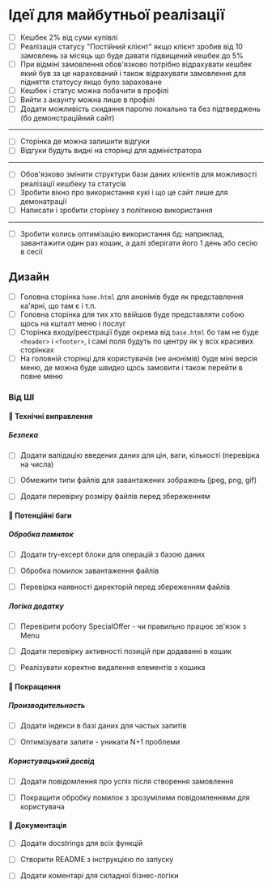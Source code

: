 # Ідеї для майбутньої реалізації

- [ ] Кешбек 2% від суми купівлі
- [ ] Реалізація статусу "Постійний клієнт" якщо клієнт зробив від 10 замовлень за місяць що буде давати підвищений кешбек до 5%
- [ ] При відміні замовлення обов'язково потрібно відрахувати кешбек який був за це нарахований і також відрахувати замовлення для підняття статсусу якщо було зараховане
- [ ] Кешбек і статус можна побачити в профілі
- [ ] Вийти з акаунту можна лише в профілі
- [ ] Додати можливість скидання паролю локально та без підтверджень (бо демонстраційний сайт)
---
- [ ] Сторінка де можна залишити відгуки
- [ ] Відгуки будуть видні на сторінці для адміністратора
---
- [ ] Обов'язково змінити структури бази даних клієнтів для можливості реалізації кешбеку та статусів
- [ ] Зробити вікно про використання кукі і що це сайт лише для демонатрації
- [ ] Написати і зробити сторінку з політикою використання
---
- [ ] Зробити колись оптимізацію використання бд: наприклад, завантажити один раз кошик, а далі зберігати його 1 день або сесію в сесії 

## Дизайн
- [ ] Головна сторінка `home.html` для анонімів буде як представлення ка'ярні, що там є і т.п.
- [ ] Головна сторінка для тих хто ввійшов буде представляти собою щось на кшталт меню і послуг
- [ ] Сторінка входу/реєстрації буде окрема від `base.html` бо там не буде `<header>` і `<footer>`, і самі поля будуть по центру як у всіх красивих сторінках
- [ ] На головній сторінці для користувачів (не анонімів) буде міні версія меню, де можна буде швидко щось замовити і також перейти в повне меню

### Від ШІ
#### 🔧 Технічні виправлення
##### Безпека
- [ ] Додати валідацію введених даних для цін, ваги, кількості (перевірка на числа)

- [ ] Обмежити типи файлів для завантажених зображень (jpeg, png, gif)

- [ ] Додати перевірку розміру файлів перед збереженням

#### 🐛 Потенційні баги
##### Обробка помилок
- [ ] Додати try-except блоки для операцій з базою даних

- [ ] Обробка помилок завантаження файлів

- [ ] Перевірка наявності директорій перед збереженням файлів

##### Логіка додатку
- [ ] Перевірити роботу SpecialOffer - чи правильно працює зв'язок з Menu

- [ ] Додати перевірку активності позицій при додаванні в кошик

- [ ] Реалізувати коректне видалення елементів з кошика

#### 🚀 Покращення
##### Производительность
- [ ] Додати індекси в базі даних для частых запитів

- [ ] Оптимізувати запити - уникати N+1 проблеми

##### Користувацький досвід
- [ ] Додати повідомлення про успіх після створення замовлення

- [ ] Покращити обробку помилок з зрозумілими повідомленнями для користувача

#### 📝 Документація
- [ ] Додати docstrings для всіх функцій

- [ ] Створити README з інструкцією по запуску

- [ ] Додати коментарі для складної бізнес-логіки
